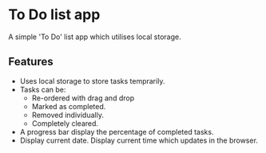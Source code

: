 # To Do list app

A simple 'To Do' list app which utilises local storage.

## Features
- Uses local storage to store tasks temprarily.
- Tasks can be:
  - Re-ordered with drag and drop
  - Marked as completed.
  - Removed individually.
  - Completely cleared.
- A progress bar display the percentage of completed tasks.
- Display current date.
Display current time which updates in the browser.


